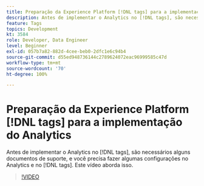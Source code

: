```yaml
---
title: Preparação da Experience Platform [!DNL tags] para a implementação do Analytics
description: Antes de implementar o Analytics no [!DNL tags], são necessários alguns documentos de suporte, e você precisa fazer algumas configurações no Analytics e no [!DNL tags]. Este vídeo aborda isso.
feature: Tags
topics: Development
kt: 3584
role: Developer, Data Engineer
level: Beginner
exl-id: 057b7a82-882d-4cee-beb0-2dfc1e6c94b4
source-git-commit: d55ed948736144c2789624072eac96999585c47d
workflow-type: tm+mt
source-wordcount: '70'
ht-degree: 100%

---
```


# Preparação da Experience Platform [!DNL tags] para a implementação do Analytics

Antes de implementar o Analytics no [!DNL tags], são necessários alguns documentos de suporte, e você precisa fazer algumas configurações no Analytics e no [!DNL tags]. Este vídeo aborda isso.

>[!VIDEO](https://video.tv.adobe.com/v/3429966/?quality=12&learn=on&captions=por_br)
